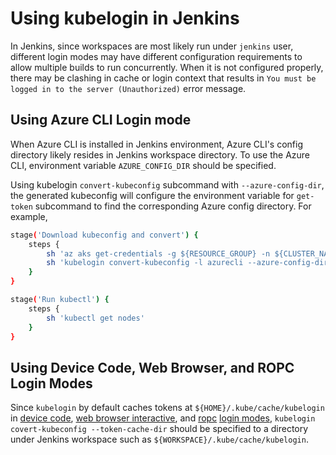 # Using kubelogin in Jenkins

In Jenkins, since workspaces are most likely run under `jenkins` user, different login modes may have different configuration requirements to allow multiple builds to run concurrently. When it is not configured properly, there may be clashing in cache or login context that results in `You must be logged in to the server (Unauthorized)` error message.

## Using Azure CLI Login mode

When Azure CLI is installed in Jenkins environment, Azure CLI's config directory likely resides in Jenkins workspace directory. To use the Azure CLI, environment variable `AZURE_CONFIG_DIR` should be specified.

Using kubelogin `convert-kubeconfig` subcommand with `--azure-config-dir`, the generated kubeconfig will configure the environment variable for `get-token` subcommand to find the corresponding Azure config directory. For example,

```sh
stage('Download kubeconfig and convert') {
    steps {
        sh 'az aks get-credentials -g ${RESOURCE_GROUP} -n ${CLUSTER_NAME}'
        sh 'kubelogin convert-kubeconfig -l azurecli --azure-config-dir ${AZURE_CONFIG_DIR:-${WORKSPACE}/.azure}'
    }
}

stage('Run kubectl') {
    steps {
        sh 'kubectl get nodes'
    }
}
```

## Using Device Code, Web Browser, and ROPC Login Modes

Since `kubelogin` by default caches tokens at `${HOME}/.kube/cache/kubelogin` in [device code](../concepts/login-modes/devicecode.md),
[web browser interactive](../concepts/login-modes/interactive.md), and [ropc](../concepts/login-modes/ropc.md) [login modes](../concepts/login-modes.md),
`kubelogin covert-kubeconfig --token-cache-dir` should be specified to a directory under Jenkins workspace such as `${WORKSPACE}/.kube/cache/kubelogin`.
